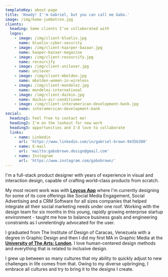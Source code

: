```yaml
---
templateKey: about-page
title: 'Howdy! I''m Gabriel, but you can call me Gabo.'
image: /img/home-jumbotron.jpg
clients:
  heading: Some clients I’ve collaborated with
  logos:
    - image: /img/client-blueliv.jpg
      name: blueliv-cyber-security
    - image: /img/client-haarper-bazaar.jpg
      name: haaper-bazaar-magazine
    - image: /img/client-resourcify.jpg
      name: recourcify
    - image: /img/client-unilever.jpg
      name: unilever
    - image: /img/client-mbolden.jpg
      name: mbolden-women-in-wireless
    - image: /img/client-mondelez.jpg
      name: mondelez-international
    - image: /img/client-daikin.jpg
      name: daikin-air-conditioner
    - image: /img/client-interamerican-development-bank.jpg
      name: interamerican-development-bank
social:
  heading1: Feel free to contact me!
  heading2: I'm on the lookout for new work
  heading3: opportunities and I'd love to collaborate
  links:
    - name: Linkedin
      url: 'https://www.linkedin.com/in/gabriel-brown-9435b380'
    - name: E-mail
      url: 'mailto:gabobrown.design@gmail.com'
    - name: Instagram
      url: 'https://www.instagram.com/gabobrown/'
---
```

I'm a full-stack product designer with years of experience in visual and interaction design, capable of crafting world-class products from scratch.



My most recent work was with [**Loycus App**](https://www.loycus.com) where I'm currently designing for some of its core offerings like Social Media Engagement, Social Advertising and a CRM Software for all sizes companies that helped integrate all their social marketing needs under one roof. Working with the design team for six months in this young, rapidly growing enterprise startup environment - taught me how to balance business goals and engineering constraints as I unrelentingly advocated for the user.



I graduated from The Institute of Design of Caracas, Venezuela with a degree in Graphic Design and then I did my first MA in Graphic Media at the [**University of The Arts: London**](https://www.arts.ac.uk). I love human-centered design methods and everything that is related to inclusive design.



I grew up between so many cultures that my ability to quickly adjust to new challenges in life comes from that. Owing to my diverse upbringing, I embrace all cultures and try to bring it to the designs I create.
